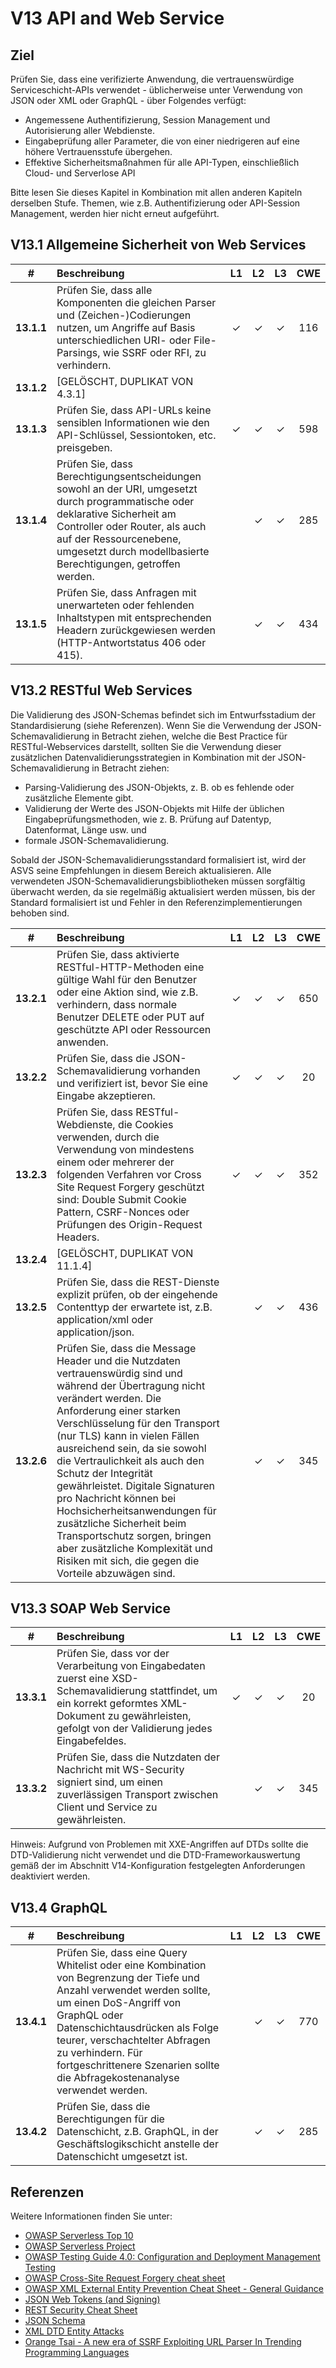 # V13 API and Web Service

## Ziel

Prüfen Sie, dass eine verifizierte Anwendung, die vertrauenswürdige Serviceschicht-APIs verwendet - üblicherweise unter Verwendung von JSON oder XML oder GraphQL - über Folgendes verfügt:

* Angemessene Authentifizierung, Session Management und Autorisierung aller Webdienste.
* Eingabeprüfung aller Parameter, die von einer niedrigeren auf eine höhere Vertrauensstufe übergehen.
* Effektive Sicherheitsmaßnahmen für alle API-Typen, einschließlich Cloud- und Serverlose API

Bitte lesen Sie dieses Kapitel in Kombination mit allen anderen Kapiteln derselben Stufe. Themen, wie z.B. Authentifizierung oder API-Session Management, werden hier nicht erneut aufgeführt.

## V13.1 Allgemeine Sicherheit von Web Services 

| # | Beschreibung | L1 | L2 | L3 | CWE |
| :---: | :--- | :---: | :---: | :---: | :---: |
| **13.1.1** | Prüfen Sie, dass alle Komponenten die gleichen Parser und (Zeichen-)Codierungen nutzen, um Angriffe auf Basis unterschiedlichen URI- oder File-Parsings, wie SSRF oder RFI, zu verhindern. | ✓ | ✓ | ✓ | 116 |
| **13.1.2** | [GELÖSCHT, DUPLIKAT VON 4.3.1] | | | | |
| **13.1.3** | Prüfen Sie, dass API-URLs keine sensiblen Informationen wie den API-Schlüssel, Sessiontoken, etc. preisgeben. | ✓ | ✓ | ✓ | 598 |
| **13.1.4** | Prüfen Sie, dass Berechtigungsentscheidungen sowohl an der URI, umgesetzt durch programmatische oder deklarative Sicherheit am Controller oder Router, als auch auf der Ressourcenebene, umgesetzt durch modellbasierte Berechtigungen, getroffen werden. | | ✓ | ✓ | 285 |
| **13.1.5** | Prüfen Sie, dass Anfragen mit unerwarteten oder fehlenden Inhaltstypen mit entsprechenden Headern zurückgewiesen werden (HTTP-Antwortstatus 406 oder 415). | | ✓ | ✓ | 434 |

## V13.2 RESTful Web Services

Die Validierung des JSON-Schemas befindet sich im Entwurfsstadium der Standardisierung (siehe Referenzen). Wenn Sie die Verwendung der JSON-Schemavalidierung in Betracht ziehen, welche die Best Practice für RESTful-Webservices darstellt, sollten Sie die Verwendung dieser zusätzlichen Datenvalidierungsstrategien in Kombination mit der JSON-Schemavalidierung in Betracht ziehen:

* Parsing-Validierung des JSON-Objekts, z. B. ob es fehlende oder zusätzliche Elemente gibt.
* Validierung der Werte des JSON-Objekts mit Hilfe der üblichen Eingabeprüfungsmethoden, wie z. B. Prüfung auf Datentyp, Datenformat, Länge usw. und
* formale JSON-Schemavalidierung.

Sobald der JSON-Schemavalidierungsstandard formalisiert ist, wird der ASVS seine Empfehlungen in diesem Bereich aktualisieren. Alle verwendeten JSON-Schemavalidierungsbibliotheken müssen sorgfältig überwacht werden, da sie regelmäßig aktualisiert werden müssen, bis der Standard formalisiert ist und Fehler in den Referenzimplementierungen behoben sind.

| # | Beschreibung | L1 | L2 | L3 | CWE |
| :---: | :--- | :---: | :---: | :---: | :---: |
| **13.2.1** | Prüfen Sie, dass aktivierte RESTful-HTTP-Methoden eine gültige Wahl für den Benutzer oder eine Aktion sind, wie z.B. verhindern, dass normale Benutzer DELETE oder PUT auf geschützte API oder Ressourcen anwenden. | ✓ | ✓ | ✓ | 650 |
| **13.2.2** | Prüfen Sie, dass die JSON-Schemavalidierung vorhanden und verifiziert ist, bevor Sie eine Eingabe akzeptieren. | ✓ | ✓ | ✓ | 20 |
| **13.2.3** | Prüfen Sie, dass RESTful-Webdienste, die Cookies verwenden, durch die Verwendung von mindestens einem oder mehrerer der folgenden Verfahren vor Cross Site Request Forgery geschützt sind: Double Submit Cookie Pattern, CSRF-Nonces oder Prüfungen des Origin-Request Headers. | ✓ | ✓ | ✓ | 352 |
| **13.2.4** | [GELÖSCHT, DUPLIKAT VON 11.1.4] | | | | |
| **13.2.5** | Prüfen Sie, dass die REST-Dienste explizit prüfen, ob der eingehende Contenttyp der erwartete ist, z.B. application/xml oder application/json. | | ✓ | ✓ | 436 |
| **13.2.6** | Prüfen Sie, dass die Message Header und die Nutzdaten vertrauenswürdig sind und während der Übertragung nicht verändert werden. Die Anforderung einer starken Verschlüsselung für den Transport (nur TLS) kann in vielen Fällen ausreichend sein, da sie sowohl die Vertraulichkeit als auch den Schutz der Integrität gewährleistet. Digitale Signaturen pro Nachricht können bei Hochsicherheitsanwendungen für zusätzliche Sicherheit beim Transportschutz sorgen, bringen aber zusätzliche Komplexität und Risiken mit sich, die gegen die Vorteile abzuwägen sind. | | ✓ | ✓ | 345 |

## V13.3 SOAP Web Service

| # | Beschreibung | L1 | L2 | L3 | CWE |
| :---: | :--- | :---: | :---: | :---: | :---: |
| **13.3.1** | Prüfen Sie, dass vor der Verarbeitung von Eingabedaten zuerst eine XSD-Schemavalidierung stattfindet, um ein korrekt geformtes XML-Dokument zu gewährleisten, gefolgt von der Validierung jedes Eingabefeldes. | ✓ | ✓ | ✓ | 20 |
| **13.3.2** | Prüfen Sie, dass die Nutzdaten der Nachricht mit WS-Security signiert sind, um einen zuverlässigen Transport zwischen Client und Service zu gewährleisten. | | ✓ | ✓ | 345 |

Hinweis: Aufgrund von Problemen mit XXE-Angriffen auf DTDs sollte die DTD-Validierung nicht verwendet und die DTD-Frameworkauswertung gemäß der im Abschnitt V14-Konfiguration festgelegten Anforderungen deaktiviert werden.
           
## V13.4 GraphQL
           
| # | Beschreibung | L1 | L2 | L3 | CWE |
| :---: | :--- | :---: | :---: | :---: | :---: |
| **13.4.1** | Prüfen Sie, dass eine Query Whitelist oder eine Kombination von Begrenzung der Tiefe und Anzahl verwendet werden sollte, um einen DoS-Angriff von GraphQL oder Datenschichtausdrücken als Folge teurer, verschachtelter Abfragen zu verhindern. Für fortgeschrittenere Szenarien sollte die Abfragekostenanalyse verwendet werden. | | ✓ | ✓ | 770 |
| **13.4.2** | Prüfen Sie, dass die Berechtigungen für die Datenschicht, z.B. GraphQL, in der Geschäftslogikschicht anstelle der Datenschicht umgesetzt ist. | | ✓ | ✓ | 285 |

## Referenzen

Weitere Informationen finden Sie unter:

* [OWASP Serverless Top 10](https://github.com/OWASP/Serverless-Top-10-Project/raw/master/OWASP-Top-10-Serverless-Interpretation-en.pdf)
* [OWASP Serverless Project](https://owasp.org/www-project-serverless-top-10/)
* [OWASP Testing Guide 4.0: Configuration and Deployment Management Testing](https://owasp.org/www-project-web-security-testing-guide/v41/4-Web_Application_Security_Testing/02-Configuration_and_Deployment_Management_Testing/README.html)
* [OWASP Cross-Site Request Forgery cheat sheet](https://cheatsheetseries.owasp.org/cheatsheets/Cross-Site_Request_Forgery_Prevention_Cheat_Sheet.html)
* [OWASP XML External Entity Prevention Cheat Sheet - General Guidance](https://cheatsheetseries.owasp.org/cheatsheets/XML_External_Entity_Prevention_Cheat_Sheet.html#general-guidance)
* [JSON Web Tokens (and Signing)](https://jwt.io/)
* [REST Security Cheat Sheet](https://cheatsheetseries.owasp.org/cheatsheets/REST_Security_Cheat_Sheet.html)
* [JSON Schema](https://json-schema.org/specification.html)
* [XML DTD Entity Attacks](https://www.vsecurity.com/download/publications/XMLDTDEntityAttacks.pdf)
* [Orange Tsai - A new era of SSRF Exploiting URL Parser In Trending Programming Languages](https://www.blackhat.com/docs/us-17/thursday/us-17-Tsai-A-New-Era-Of-SSRF-Exploiting-URL-Parser-In-Trending-Programming-Languages.pdf)
